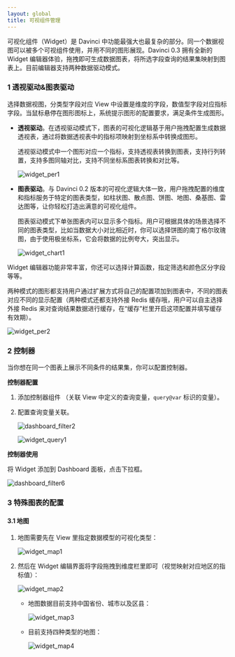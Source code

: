 ```yaml
---
layout: global
title: 可视组件管理
---
```



可视化组件（Widget）是 Davinci 中功能最强大也最复杂的部分。同一个数据视图可以被多个可视组件使用，并用不同的图形展现。Davinci 0.3 拥有全新的 Widget 编辑器体验，拖拽即可生成数据图表，将所选字段查询的结果集映射到图表上。目前编辑器支持两种数据驱动模式。

### 1 透视驱动&图表驱动

选择数据视图，分类型字段对应 View 中设置是维度的字段，数值型字段对应指标字段。当鼠标悬停在图形图标上，系统提示图形的配置要求，满足条件生成图形。

- **透视驱动**。在透视驱动模式下，图表的可视化逻辑基于用户拖拽配置生成数据透视表，通过将数据透视表中的指标项映射到坐标系中转换成图形。 

  透视驱动模式中一个图形对应一个指标，支持透视表转换到图表，支持行列转置，支持多图同轴对比，支持不同坐标系图表转换和对比等。

  ![widget_per1](./img/widget_per1.png)

- **图表驱动**。与 Davinci 0.2 版本的可视化逻辑大体一致，用户拖拽配置的维度和指标服务于特定的图表类型，如柱状图、散点图、饼图、地图、桑基图、雷达图等，让你轻松打造出满意的可视化组件。

  图表驱动模式下单张图表内可以显示多个指标。用户可根据具体的场景选择不同的图表类型，比如当数据大小对比相近时，你可以选择饼图的南丁格尔玫瑰图，由于使用极坐标系，它会将数据的比例夸大，突出显示。

  ![widget_chart1](./img/widget_chart1.png)

Widget 编辑器功能非常丰富，你还可以选择计算函数，指定筛选和颜色区分字段等等。

两种模式的图形都支持用户通过扩展方式将自己的配置项加到图表中，不同的图表对应不同的显示配置（两种模式还都支持外接 Redis 缓存哦，用户可以自主选择外接 Redis 来对查询结果数据进行缓存，在“缓存”栏里开启这项配置并填写缓存有效期）。

![widget_per2](./img/widget_per2.png)

### 2 控制器

当你想在同一个图表上展示不同条件的结果集，你可以配置控制器。

**控制器配置**

1. 添加控制器组件 （关联 View 中定义的查询变量，`query@var` 标识的变量）。

2. 配置查询变量关联。

   ![dashboard_filter2](./img/dashboard_filter3.jpg)

   ![widget_query1](./img/widget_query1.png)

**控制器使用**

将 Widget 添加到 Dashboard 面板，点击下拉框。

![dashboard_filter6](./img/dashboard_filter.png)

### 3 特殊图表的配置

#### 3.1 地图

1. 地图需要先在 View 里指定数据模型的可视化类型：

   ![widget_map1](./img/widget_map1.png)

2. 然后在 Widget 编辑界面将字段拖拽到维度栏里即可（视觉映射对应地区的指标值）：

   ![widget_map2](./img/widget_map2.png)

   - 地图数据目前支持中国省份、城市以及区县：

     ![widget_map3](./img/widget_map3.png)

   - 目前支持四种类型的地图：

     ![widget_map4](./img/widget_map4.png)

     ​	